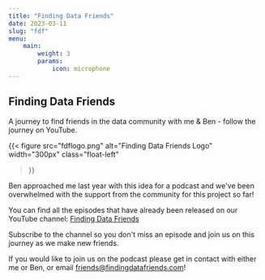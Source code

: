 ```yaml
---
title: "Finding Data Friends"
date: 2023-03-11
slug: "fdf"
menu:
    main:
        weight: 3
        params:
            icon: microphone
---
```


## Finding Data Friends

A journey to find friends in the data community with me & Ben - follow the journey on YouTube.

{{<
  figure src="fdflogo.png"
         alt="Finding Data Friends Logo"
         width="300px"
         class="float-left"
>}}

Ben approached me last year with this idea for a podcast and we've been overwhelmed with the support from the community for this project so far!

You can find all the episodes that have already been released on our YouTube channel: [Finding Data Friends](http://findingdatafriends.com/)

Subscribe to the channel so you don't miss an episode and join us on this journey as we make new friends.

If you would like to join us on the podcast please get in contact with either me or Ben, or email friends@findingdatafriends.com!
